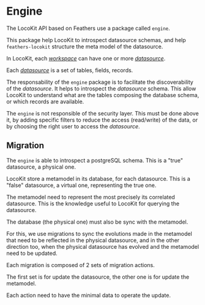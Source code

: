 # Engine

The LocoKit API based on Feathers use a package called `engine`.

This package help LocoKit to introspect datasource schemas,
and help `feathers-locokit` structure the meta model of the datasource.

In LocoKit, each [*workspace*](./../glossary/workspace.md)
can have one or more [*datasource*](../glossary/datasource.md).

Each [*datasource*](./../glossary/datasource.md) is a set of
tables, fields, records.

The responsability of the `engine` package is to facilitate
the discoverability of the *datasource*.
It helps to introspect the *datasource* schema.
This allow LocoKit to understand what are the tables
composing the database schema,
or which records are available.

The `engine` is not responsible of the security layer.
This must be done above it, by adding specific filters
to reduce the access (read/write) of the data,
or by choosing the right user to access the *datasource*.

## Migration

The `engine` is able to introspect a postgreSQL schema.
This is a "true" datasource, a physical one.

LocoKit store a metamodel in its database,
for each datasource.
This is a "false" datasource, a virtual one,
representing the true one.

The metamodel need to represent the most precisely
its correlated datasource.
This is the knowledge useful to LocoKit
for querying the datasource.

The database (the physical one) must also be sync
with the metamodel.

For this, we use migrations to sync the evolutions
made in the metamodel that need to be reflected
in the physical datasource,
and in the other direction too,
when the physical datasource has evolved
and the metamodel need to be updated.

Each migration is composed of 2 sets of migration actions.

The first set is for update the datasource,
the other one is for update the metamodel.

Each action need to have the minimal data to operate the update.

